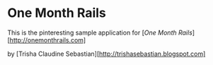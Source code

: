 # One Month Rails

This is the pinteresting sample application for 
[*One Month Rails*][http://onemonthrails.com]

by [Trisha Claudine Sebastian][http://trishasebastian.blogspot.com]